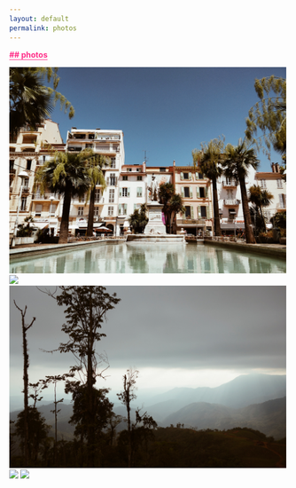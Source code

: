 ```yaml
---
layout: default
permalink: photos
---
```


<b class="t-hackcss-pop" style="color:#ff2e88;border-bottom:1px solid #ff2e88;">## photos</b>

<img src="./images/1.png" width="500">
<img src="./images/5.png" width="500">
<img src="./images/2.png" width="500">
<img src="./images/3.png" width="500">
<img src="./images/4.png" width="500">